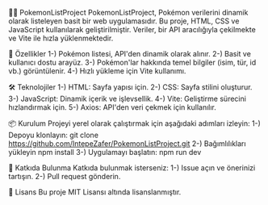 🧑‍💻 PokemonListProject
PokemonListProject, Pokémon verilerini dinamik olarak listeleyen basit bir web uygulamasıdır. 
Bu proje, HTML, CSS ve JavaScript kullanılarak geliştirilmiştir. 
Veriler, bir API aracılığıyla çekilmekte ve Vite ile hızla yüklenmektedir.

🚀 Özellikler
1-) Pokémon listesi, API'den dinamik olarak alınır.
2-) Basit ve kullanıcı dostu arayüz.
3-) Pokémon'lar hakkında temel bilgiler (isim, tür, id vb.) görüntülenir.
4-) Hızlı yükleme için Vite kullanımı.

🛠️ Teknolojiler
1-) HTML: Sayfa yapısı için.
2-) CSS: Sayfa stilini oluşturur.
3-) JavaScript: Dinamik içerik ve işlevsellik.
4-) Vite: Geliştirme sürecini hızlandırmak için.
5-) Axios: API'den veri çekmek için kullanılır.

📦 Kurulum
Projeyi yerel olarak çalıştırmak için aşağıdaki adımları izleyin:
1-) Depoyu klonlayın:
git clone https://github.com/IntepeZafer/PokemonListProject.git
2-) Bağımlılıkları yükleyin
npm install
3-) Uygulamayı başlatın:
npm run dev

🤝 Katkıda Bulunma
Katkıda bulunmak isterseniz:
1-) Issue açın ve önerinizi tartışın.
2-) Pull request gönderin.

📝 Lisans
Bu proje MIT Lisansı altında lisanslanmıştır.
